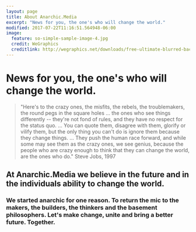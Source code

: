 ```yaml
---
layout: page
title: About Anarchic.Media
excerpt: "News for you, the one's who will change the world."
modified: 2017-07-22T11:16:51.564948-06:00
image:
  feature: so-simple-sample-image-4.jpg
  credit: WeGraphics
  creditlink: http://wegraphics.net/downloads/free-ultimate-blurred-background-pack/
---
```

# News for you, the one's who will change the world.
> "Here's to the crazy ones, the misfits, the rebels, the troublemakers, the round pegs in the square holes ... the ones who see things differently -- they're not fond of rules, and they have no respect for the status quo. ... You can quote them, disagree with them, glorify or vilify them, but the only thing you can't do is ignore them because they change things. ... They push the human race forward, and while some may see them as the crazy ones, we see genius, because the people who are crazy enough to think that they can change the world, are the ones who do." Steve Jobs, 1997

## At Anarchic.Media we believe in the future and in the individuals ability to change the world.

### We started anarchic for one reason. To return the mic to the makers, the builders, the thinkers and the basement philosophers. Let's make change, unite and bring a better future. Together.
